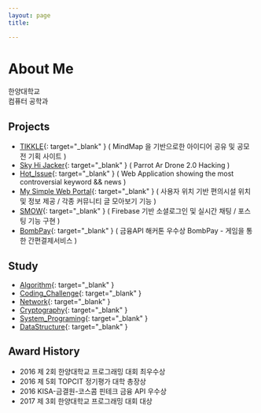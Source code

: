 ```yaml
---
layout: page 
title:

---
```


About Me
=====
한양대학교<br>컴퓨터 공학과

Projects
-----
- [TIKKLE](https://github.com/YunJinHan/TIKKLE){: target="_blank" } ( MindMap 을 기반으로한 아이디어 공유 및 공모전 기획 사이트 )
- [Sky Hi Jacker](https://github.com/YunJinHan/Sky_Hi_Jacker){: target="_blank" } ( Parrot Ar Drone 2.0 Hacking )
- [Hot_Issue](https://github.com/YunJinHan/Hot_Issue){: target="_blank" } ( Web Application showing the most controversial keyword && news )
- [My Simple Web Portal](https://github.com/YunJinHan/My_Simple_Web_Portal){: target="_blank" } ( 사용자 위치 기반 편의시설 위치 및 정보 제공 / 각종 커뮤니티 글 모아보기 기능 )
- [SMOW](https://github.com/YunJinHan/SMOW){: target="_blank" } ( Firebase 기반 소셜로그인 및 실시간 채팅 / 포스팅 기능 구현 )
- [BombPay](https://github.com/YunJinHan/BombPay){: target="_blank" } ( 금융API 해커톤 우수상 BombPay - 게임을 통한 간편결제서비스 )

Study
----
- [Algorithm](https://github.com/YunJinHan/Algorithm){: target="_blank" }
- [Coding_Challenge](https://github.com/YunJinHan/Coding_Challenge){: target="_blank" }
- [Network](https://github.com/YunJinHan/Network){: target="_blank" }
- [Cryptography](https://github.com/YunJinHan/Cryptography){: target="_blank" }
- [System_Programing](https://github.com/YunJinHan/System_Programing){: target="_blank" }
- [DataStructure](https://github.com/YunJinHan/DataStructure){: target="_blank" }

Award History
-----
- 2016 제 2회 한양대학교 프로그래밍 대회 최우수상
- 2016 제 5회 TOPCIT 정기평가 대학 총장상
- 2016 KISA-금결원-코스콤 핀테크 금융 API 우수상
- 2017 제 3회 한양대학교 프로그래밍 대회 대상
